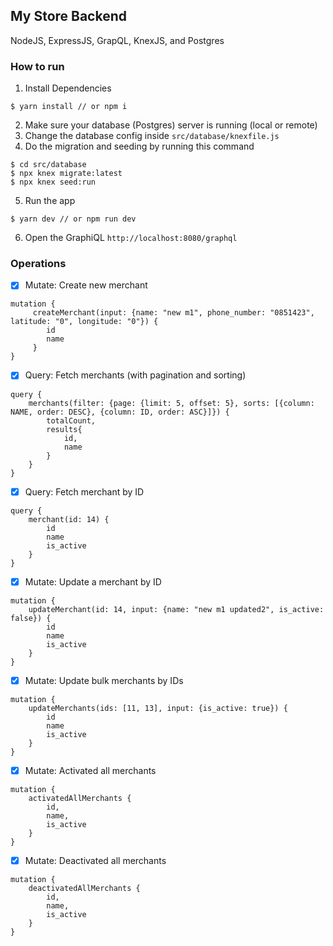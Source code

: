 ## My Store Backend

NodeJS, ExpressJS, GrapQL, KnexJS, and Postgres

### How to run

1. Install Dependencies

```
$ yarn install // or npm i
```

2. Make sure your database (Postgres) server is running (local or remote)
3. Change the database config inside `src/database/knexfile.js`
4. Do the migration and seeding by running this command

```
$ cd src/database
$ npx knex migrate:latest
$ npx knex seed:run
```

5. Run the app

```
$ yarn dev // or npm run dev
```

6. Open the GraphiQL ```http://localhost:8080/graphql```

### Operations

- [x] Mutate: Create new merchant

```
mutation {
     createMerchant(input: {name: "new m1", phone_number: "0851423", latitude: "0", longitude: "0"}) {
        id
        name
     }
}
```

- [x] Query: Fetch merchants (with pagination and sorting)

```
query {
    merchants(filter: {page: {limit: 5, offset: 5}, sorts: [{column: NAME, order: DESC}, {column: ID, order: ASC}]}) {
        totalCount,
        results{
            id,
            name
        }
    }
}
```

- [x] Query: Fetch merchant by ID

```
query {
    merchant(id: 14) {
        id
        name
        is_active
    }
}
```

- [x] Mutate: Update a merchant by ID

```
mutation {
    updateMerchant(id: 14, input: {name: "new m1 updated2", is_active: false}) {
        id
        name
        is_active
    }
}
```

- [x] Mutate: Update bulk merchants by IDs

```
mutation {
    updateMerchants(ids: [11, 13], input: {is_active: true}) {
        id
        name
        is_active
    }
}
```

- [x] Mutate: Activated all merchants

```
mutation {
    activatedAllMerchants {
        id,
        name,
        is_active
    }
}
```

- [x] Mutate: Deactivated all merchants

```
mutation {
    deactivatedAllMerchants {
        id,
        name,
        is_active
    }
}
```

